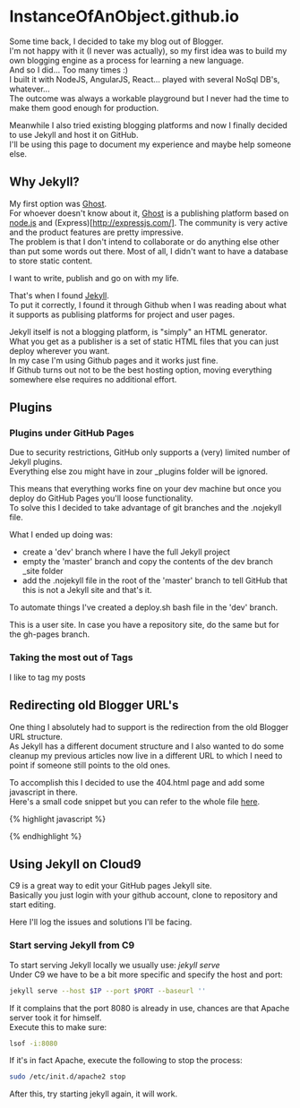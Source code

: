 # InstanceOfAnObject.github.io
Some time back, I decided to take my blog out of Blogger.  
I'm not happy with it (I never was actually), so my first idea was to build my own blogging engine as a process for learning a new language.  
And so I did... Too many times :)  
I built it with NodeJS, AngularJS, React... played with several NoSql DB's, whatever...  
The outcome was always a workable playground but I never had the time to make them good enough for production.

Meanwhile I also tried existing blogging platforms and now I finally decided to use Jekyll and host it on GitHub.  
I'll be using this page to document my experience and maybe help someone else.

## Why Jekyll?
My first option was [Ghost](https://ghost.org/).  
For whoever doesn't know about it, [Ghost](https://ghost.org/) is a publishing platform based on [node.js](https://nodejs.org/en/) and (Express)[http://expressjs.com/]. 
The community is very active and the product features are pretty impressive.  
The problem is that I don't intend to collaborate or do anything else other than put some words out there. Most of all, I didn't want to have a database to store static content.

I want to write, publish and go on with my life.

That's when I found [Jekyll](http://jekyllrb.com/).  
To put it correctly, I found it through Github when I was reading about what it supports as publising platforms for project and user pages.

Jekyll itself is not a blogging platform, is "simply" an HTML generator.  
What you get as a publisher is a set of static HTML files that you can just deploy wherever you want.  
In my case I'm using Github pages and it works just fine.  
If Github turns out not to be the best hosting option, moving everything somewhere else requires no additional effort.

## Plugins
### Plugins under GitHub Pages
Due to security restrictions, GitHub only supports a (very) limited number of Jekyll plugins.  
Everything else zou might have in zour _plugins folder will be ignored.

This means that everything works fine on your dev machine but once you deploy do GitHub Pages you'll loose functionality.  
To solve this I decided to take advantage of git branches and the .nojekyll file.

What I ended up doing was:

* create a 'dev' branch where I have the full Jekyll project
* empty the 'master' branch and copy the contents of the dev branch _site folder
* add the .nojekyll file in the root of the 'master' branch to tell GitHub that this is not a Jekyll site
and that's it.

To automate things I've created a deploy.sh bash file in the 'dev' branch.

This is a user site. In case you have a repository site, do the same but for the gh-pages branch.

### Taking the most out of Tags
I like to tag my posts 

## Redirecting old Blogger URL's
One thing I absolutely had to support is the redirection from the old Blogger URL structure.  
As Jekyll has a different document structure and I also wanted to do some cleanup my previous articles now live in a different URL to which I need to point if someone still points to the old ones.

To accomplish this I decided to use the 404.html page and add some javascript in there.  
Here's a small code snippet but you can refer to the whole file [here](https://github.com/InstanceOfAnObject/InstanceOfAnObject.github.io/blob/master/404.html#L243-L365).

{% highlight javascript %}
<script>
	(function(){
		var url = window.location,
			path = url.pathname;

		// handle old blogger urls
		switch(path){
			case '/2013/02/fix-ssrs-report-showing-blank-pages.html':
				window.location.href = '/blog/2013/02/19/fix-ssrs-report-showing-blank-pages-when-exporting-to-pdf.html';
				break;
			case '/2012/08/windows-7-2008-r2-as-internet-hot-spot.html':
				window.location.href = '/blog/2012/08/05/windows-as-internet-hotspot.html';
				break;
            
            /* ... and so on ... */
            
		}
	})();
</script>
{% endhighlight %}

## Using Jekyll on Cloud9
C9 is a great way to edit your GitHub pages Jekyll site.  
Basically you just login with your github account, clone to repository and start editing.

Here I'll log the issues and solutions I'll be facing.

### Start serving Jekyll from C9
To start serving Jekyll locally we usually use: *jekyll serve*  
Under C9 we have to be a bit more specific and specify the host and port:
```bash
jekyll serve --host $IP --port $PORT --baseurl ''
```
If it complains that the port 8080 is already in use, chances are that Apache server took it for himself.  
Execute this to make sure:
```bash
lsof -i:8080
```
If it's in fact Apache, execute the following to stop the process:
```bash
sudo /etc/init.d/apache2 stop
```
After this, try starting jekyll again, it will work.